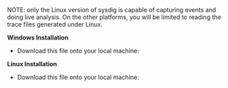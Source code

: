 NOTE: only the Linux version of sysdig is capable of capturing events and doing live analysis. On the other platforms, you will be limited to reading the trace files generated under Linux.

**Windows Installation**
* Download this file onto your local machine: <tbd>

**Linux Installation**
* Download this file onto your local machine: <tbd>